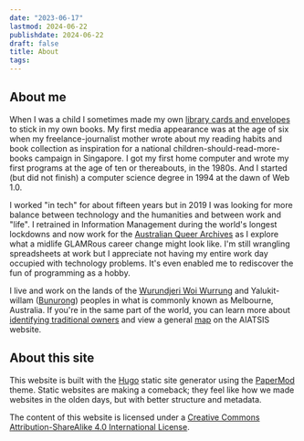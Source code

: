 ```yaml
---
date: "2023-06-17"
lastmod: 2024-06-22
publishdate: 2024-06-22
draft: false
title: About
tags:
---
```


## About me

When I was a child I sometimes made my own [library cards and envelopes](https://en.wikipedia.org/wiki/Library_card#Borrowing_cards) to stick in my own books. My first media appearance was at the age of six when my freelance-journalist mother wrote about my reading habits and book collection as inspiration for a national children-should-read-more-books campaign in Singapore. I got my first home computer and wrote my first programs at the age of ten or thereabouts, in the 1980s. And I started (but did not finish) a computer science degree in 1994 at the dawn of Web 1.0.

I worked "in tech" for about fifteen years but in 2019 I was looking for more balance between technology and the humanities and between work and "life". I retrained in Information Management during the world's longest lockdowns and now work for the [Australian Queer Archives](https://queerarchives.org.au/) as I explore what a midlife GLAMRous career change might look like. I'm still wrangling spreadsheets at work but I appreciate not having my entire work day occupied with technology problems. It's even enabled me to rediscover the fun of programming as a hobby.

I live and work on the lands of the [Wurundjeri Woi Wurrung](https://www.wurundjeri.com.au/) and Yalukit-willam ([Bunurong](https://www.bunuronglc.org/)) peoples in what is commonly known as Melbourne, Australia. If you're in the same part of the world, you can learn more about [identifying traditional owners](https://aiatsis.gov.au/whose-country) and view a general [map](https://aiatsis.gov.au/explore/map-indigenous-australia) on the AIATSIS website.

## About this site

This website is built with the [Hugo](https://gohugo.io/) static site generator using the [PaperMod](https://github.com/adityatelange/hugo-PaperMod) theme. Static websites are making a comeback; they feel like how we made websites in the olden days, but with better structure and metadata.

The content of this website is licensed under a [Creative Commons Attribution-ShareAlike 4.0 International License](http://creativecommons.org/licenses/by-sa/4.0/).

